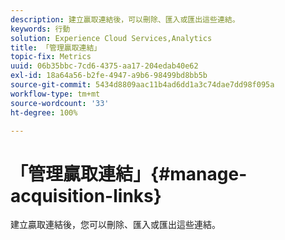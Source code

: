 ```yaml
---
description: 建立贏取連結後，可以刪除、匯入或匯出這些連結。
keywords: 行動
solution: Experience Cloud Services,Analytics
title: 「管理贏取連結」
topic-fix: Metrics
uuid: 06b35bbc-7cd6-4375-aa17-204edab40e62
exl-id: 18a64a56-b2fe-4947-a9b6-98499bd8bb5b
source-git-commit: 5434d8809aac11b4ad6dd1a3c74dae7dd98f095a
workflow-type: tm+mt
source-wordcount: '33'
ht-degree: 100%

---
```


# 「管理贏取連結」{#manage-acquisition-links}

建立贏取連結後，您可以刪除、匯入或匯出這些連結。
